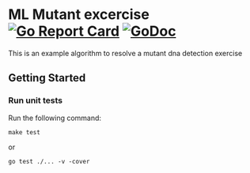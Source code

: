 # ML Mutant excercise [![Go Report Card](https://goreportcard.com/badge/github.com/rodrigodmd/ml-mutant)](https://goreportcard.com/report/github.com/rodrigodmd/ml-mutant) [![GoDoc](https://godoc.org/github.com/micro/go-api?status.svg)](https://godoc.org/github.com/rodrigodmd/ml-mutant)

This is an example algorithm to resolve a mutant dna detection exercise

## Getting Started




### Run unit tests

Run the following command:
```
make test
```
or

```
go test ./... -v -cover
```
